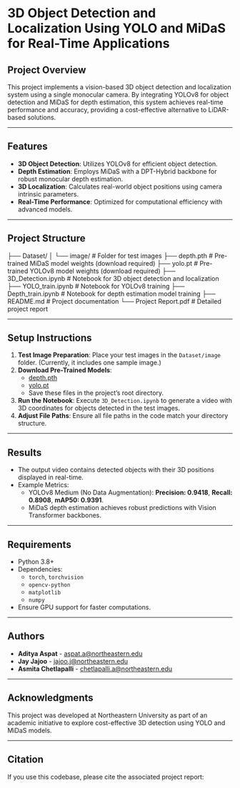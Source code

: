 # 3D Object Detection and Localization Using YOLO and MiDaS for Real-Time Applications

## Project Overview
This project implements a vision-based 3D object detection and localization system using a single monocular camera. By integrating YOLOv8 for object detection and MiDaS for depth estimation, this system achieves real-time performance and accuracy, providing a cost-effective alternative to LiDAR-based solutions.

---

## Features
- **3D Object Detection**: Utilizes YOLOv8 for efficient object detection.
- **Depth Estimation**: Employs MiDaS with a DPT-Hybrid backbone for robust monocular depth estimation.
- **3D Localization**: Calculates real-world object positions using camera intrinsic parameters.
- **Real-Time Performance**: Optimized for computational efficiency with advanced models.

---

## Project Structure

├── Dataset/ 
│ └── image/ # Folder for test images 
├── depth.pth # Pre-trained MiDaS model weights (download required) 
├── yolo.pt # Pre-trained YOLOv8 model weights (download required) 
├── 3D_Detection.ipynb # Notebook for 3D object detection and localization 
├── YOLO_train.ipynb # Notebook for YOLOv8 training 
├── Depth_train.ipynb # Notebook for depth estimation model training 
├── README.md # Project documentation 
└── Project Report.pdf # Detailed project report


---

## Setup Instructions
1. **Test Image Preparation**: Place your test images in the `Dataset/image` folder. (Currently, it includes one sample image.)
2. **Download Pre-Trained Models**: 
   - [depth.pth](https://drive.google.com/file/d/1Y72j-CAfJIQt4WkC4brp_TB7W7x7Dt3G/view)
   - [yolo.pt](https://drive.google.com/file/d/1Y72j-CAfJIQt4WkC4brp_TB7W7x7Dt3G/view)
   - Save these files in the project’s root directory.
3. **Run the Notebook**: Execute `3D_Detection.ipynb` to generate a video with 3D coordinates for objects detected in the test images.
4. **Adjust File Paths**: Ensure all file paths in the code match your directory structure.

---

## Results
- The output video contains detected objects with their 3D positions displayed in real-time.
- Example Metrics:
  - YOLOv8 Medium (No Data Augmentation): **Precision: 0.9418**, **Recall: 0.8908**, **mAP50: 0.9391**.
  - MiDaS depth estimation achieves robust predictions with Vision Transformer backbones.

---

## Requirements
- Python 3.8+
- Dependencies:
  - `torch`, `torchvision`
  - `opencv-python`
  - `matplotlib`
  - `numpy`
- Ensure GPU support for faster computations.

---

## Authors
- **Aditya Aspat** - [aspat.a@northeastern.edu](mailto:aspat.a@northeastern.edu)
- **Jay Jajoo** - [jajoo.j@northeastern.edu](mailto:jajoo.j@northeastern.edu)
- **Asmita Chetlapalli** - [chetlapalli.a@northeastern.edu](mailto:chetlapalli.a@northeastern.edu)

---

## Acknowledgments
This project was developed at Northeastern University as part of an academic initiative to explore cost-effective 3D detection using YOLO and MiDaS models.

---

## Citation
If you use this codebase, please cite the associated project report:
